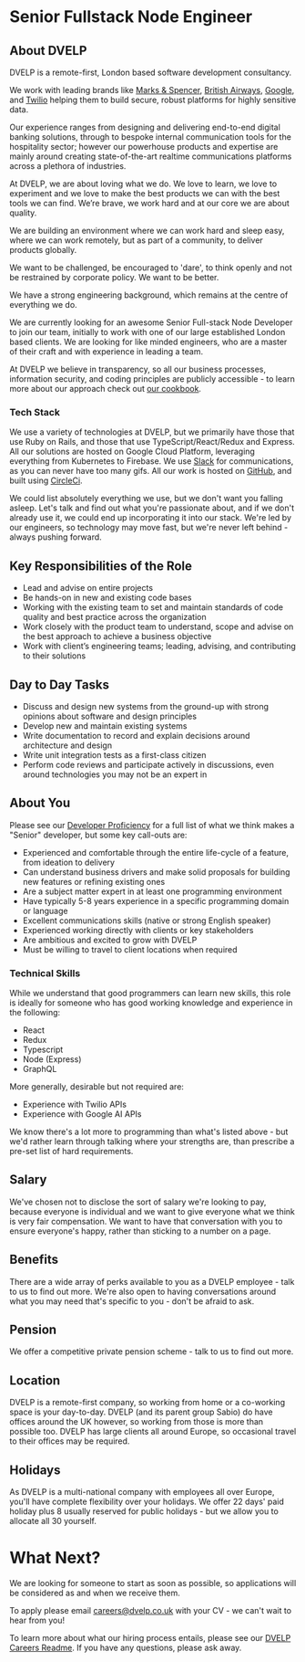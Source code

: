 # Senior Fullstack Node Engineer

## About DVELP

DVELP is a remote-first, London based software development consultancy.

We work with leading brands like [Marks & Spencer](https://cloud.google.com/customers/marks-and-spencer), [British Airways](https://dvelp.co.uk/projects/britishairways), [Google](https://dvelp.co.uk/products/airline), and [Twilio](https://showcase.twilio.com/s/partner-listing/a8E1W00000097TDUAY) helping them to build secure, robust platforms for highly sensitive data.

Our experience ranges from designing and delivering end-to-end digital banking solutions, through to bespoke internal communication tools for the hospitality sector; however our powerhouse products and expertise are mainly around creating state-of-the-art realtime communications platforms across a plethora of industries.

At DVELP, we are about loving what we do. We love to learn, we love to experiment and we love to make the best products we can with the best tools we can find. We’re brave, we work hard and at our core we are about quality.

We are building an environment where we can work hard and sleep easy, where we can work remotely, but as part of a community, to deliver products globally.

We want to be challenged, be encouraged to 'dare', to think openly and not be restrained by corporate policy. We want to be better.

We have a strong engineering background, which remains at the centre of everything we do.

We are currently looking for an awesome Senior Full-stack Node Developer to join our team, initially to work with one of our large established London based clients. We are looking for like minded engineers, who are a master of their craft and with experience in leading a team.

At DVELP we believe in transparency, so all our business processes, information security, and coding principles are publicly accessible - to learn more about our approach check out [our cookbook](../../Readme.md).

### Tech Stack

We use a variety of technologies at DVELP, but we primarily have those that use Ruby on Rails, and those that use TypeScript/React/Redux and Express. All our solutions are hosted on Google Cloud Platform, leveraging everything from Kubernetes to Firebase. We use [Slack](../../handbook/operations/slack.md) for communications, as you can never have too many gifs. All our work is hosted on [GitHub](https://github.com/DVELP), and built using [CircleCi](https://circleci.com/).

We could list absolutely everything we use, but we don't want you falling asleep. Let's talk and find out what you're passionate about, and if we don't already use it, we could end up incorporating it into our stack. We're led by our engineers, so technology may move fast, but we're never left behind - always pushing forward.

## Key Responsibilities of the Role

- Lead and advise on entire projects
- Be hands-on in new and existing code bases
- Working with the existing team to set and maintain standards of code quality and best practice across the organization
- Work closely with the product team to understand, scope and advise on the best approach to achieve a business objective
- Work with client’s engineering teams; leading, advising, and contributing to their solutions

## Day to Day Tasks

- Discuss and design new systems from the ground-up with strong opinions about software and design principles
- Develop new and maintain existing systems
- Write documentation to record and explain decisions around architecture and design
- Write unit integration tests as a first-class citizen
- Perform code reviews and participate actively in discussions, even around technologies you may not be an expert in

## About You

Please see our [Developer Proficiency](../../handbook/professional-development/developer-proficiency.md) for a full list of what we think makes a "Senior" developer, but some key call-outs are:

- Experienced and comfortable through the entire life-cycle of a feature, from ideation to delivery
- Can understand business drivers and make solid proposals for building new features or refining existing ones
- Are a subject matter expert in at least one programming environment
- Have typically 5-8 years experience in a specific programming domain or language
- Excellent communications skills (native or strong English speaker)
- Experienced working directly with clients or key stakeholders
- Are ambitious and excited to grow with DVELP
- Must be willing to travel to client locations when required

### Technical Skills

While we understand that good programmers can learn new skills, this role is ideally for someone who has good working knowledge and experience in the following:

- React
- Redux
- Typescript
- Node (Express)
- GraphQL

More generally, desirable but not required are:

- Experience with Twilio APIs
- Experience with Google AI APIs

We know there's a lot more to programming than what's listed above - but we'd rather learn through talking where your strengths are, than prescribe a pre-set list of hard requirements.

## Salary

We've chosen not to disclose the sort of salary we're looking to pay, because everyone is individual and we want to give everyone what we think is very fair compensation. We want to have that conversation with you to ensure everyone's happy, rather than sticking to a number on a page.

## Benefits

There are a wide array of perks available to you as a DVELP employee - talk to us to find out more. We're also open to having conversations around what you may need that's specific to you - don't be afraid to ask.

## Pension

We offer a competitive private pension scheme - talk to us to find out more.

## Location

DVELP is a remote-first company, so working from home or a co-working space is your day-to-day. DVELP (and its parent group Sabio) do have offices around the UK however, so working from those is more than possible too. DVELP has large clients all around Europe, so occasional travel to their offices may be required.

## Holidays

As DVELP is a multi-national company with employees all over Europe, you'll have complete flexibility over your holidays. We offer 22 days' paid holiday plus 8 usually reserved for public holidays - but we allow you to allocate all 30 yourself.

# What Next?

We are looking for someone to start as soon as possible, so applications will be considered as and when we receive them.

To apply please email [careers@dvelp.co.uk](mailto:careers@dvelp.co.uk) with your CV - we can't wait to hear from you!

To learn more about what our hiring process entails, please see our [DVELP Careers Readme](../README.md#hiring-process). If you have any questions, please ask away.
